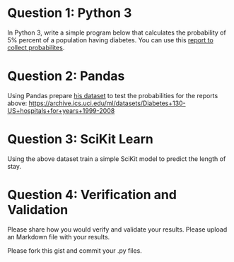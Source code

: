 # Question 1: Python 3
In Python 3, write a simple program below that calculates the probability of 5% percent of a population having diabetes. 
You can use this [report to collect probabilites](https://www.clinicaladvisor.com/diabetes-resource-center/cdc-report-diabetes-by-type-us-adults/article/760827/).

# Question 2: Pandas
Using Pandas prepare [his dataset](https://archive.ics.uci.edu/ml/datasets/Diabetes+130-US+hospitals+for+years+1999-2008) to test the probabilities for the reports above: 
https://archive.ics.uci.edu/ml/datasets/Diabetes+130-US+hospitals+for+years+1999-2008

# Question 3: SciKit Learn
Using the above dataset train a simple SciKit model to predict the length of stay.

# Question 4: Verification and Validation
Please share how you would verify and validate your results. Please upload an Markdown file with your results.

Please fork this gist and commit your .py files. 








